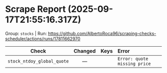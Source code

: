 # Scrape Report (2025-09-17T21:55:16.317Z)

Group: `stocks`  |  Run: https://github.com/AlbertoRoca96/scraping-checks-scheduler/actions/runs/17811662970

| Check | Changed | Keys | Error |
|---|:---:|:--|:--|
| `stock_ntdoy_global_quote` | — |  | `Error: quote missing price` |
